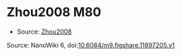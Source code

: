 <a name="material" />

# Zhou2008 M80
<script type="application/ld+json">
  {
    "@context": "https://schema.org/",
    "@type": "ChemicalSubstance",
    "@id": "https://egonw.github.io/nanowiki/nanowiki292.html#material",
    "http://purl.org/dc/terms/conformsTo":
      {
        "@type": "CreativeWork",
        "@id": "https://bioschemas.org/profiles/ChemicalSubstance/0.4-RELEASE/"
      },
    "identfier": "292",
    "name": "Zhou2008 M80",
    "url": "https://egonw.github.io/nanowiki/nanowiki292.html#material",
    "sameAs": "http://127.0.0.1/mediawiki/index.php/Special:URIResolver/Zhou2008_M80"
  }
</script>


* Source: [Zhou2008](articleZhou2008.md)


Source: NanoWiki 6, doi:[10.6084/m9.figshare.11897205.v1](https://doi.org/10.6084/m9.figshare.11897205.v1)
